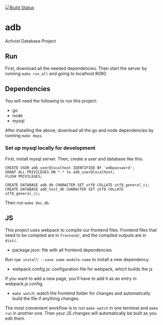 [![Build Status](https://travis-ci.org/dxe/adb.svg?branch=master)](https://travis-ci.org/dxe/adb)

# adb
Activist Database Project

## Run

First, download all the needed dependencies. Then start the server by running `make run_all` and going to localhost:8080.

## Dependencies

You will need the following to run this project:

 * go
 * node
 * mysql

After installing the above, download all the go and node dependencies by running `make deps`.

### Set up mysql locally for development

First, install mysql server. Then, create a user and database like this:

```
CREATE USER adb_user@localhost IDENTIFIED BY 'adbpassword';
GRANT ALL PRIVILEGES ON *.* to adb_user@localhost;
FLUSH PRIVILEGES;

CREATE DATABASE adb_db CHARACTER SET utf8 COLLATE utf8_general_ci;
CREATE DATABASE adb_test_db CHARACTER SET utf8 COLLATE utf8_general_ci;
```

Then run `make dev_db`.

## JS

This project uses webpack to compile our frontend files. Frontend
files that need to be compiled are in `frontend/`, and the compiled
outputs are in `dist/`.

 * package.json: file with all frontend dependencies

Run `npm install --save some-module-name` to install a new dependency.

 * webpack.config.js: configuration file for webpack, which builds the js

If you want to add a new page, you'll have to add it as an entry in
webpack.js.config.

 * `make watch`: watch the frontend folder for changes and
   automatically build the file if anything changes.

The most convenient workflow is to run `make watch` in one terminal
and `make run` in another one. Then your JS changes will automatically
be built as you edit them.
